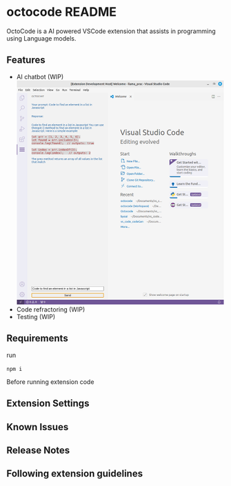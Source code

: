 # octocode README

OctoCode is a AI powered VSCode extension that assists in programming using Language models.

## Features

-   AI chatbot (WIP)
![Chatbot screenshot](/img/octocode.png)
-   Code refractoring (WIP)
-   Testing (WIP)

## Requirements

run

`npm i`

Before running extension code

## Extension Settings


## Known Issues



## Release Notes


## Following extension guidelines

